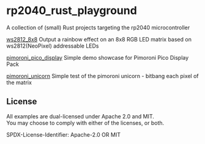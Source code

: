# rp2040_rust_playground
A collection of (small) Rust projects targeting the rp2040 microcontroller

[ws2812_8x8] Output a rainbow effect on an 8x8 RGB LED matrix based on ws2812(NeoPixel) addressable LEDs

[pimoroni_pico_display] Simple demo showcase for Pimoroni Pico Display Pack

[pimoroni_unicorn] Simple test of the pimoroni unicorn - bitbang each pixel of the matrix

[ws2812_8x8]: https://github.com/9names/rp2040_rust_playground/tree/main/ws2812_8x8
[pimoroni_pico_display]: https://github.com/9names/rp2040_rust_playground/tree/main/pimoroni_pico_display
[pimoroni_unicorn]: https://github.com/9names/rp2040_rust_playground/tree/main/pimoroni_unicorn

## License

All examples are dual-licensed under Apache 2.0 and MIT.  
You may choose to comply with either of the licenses, or both.

SPDX-License-Identifier: Apache-2.0 OR MIT
